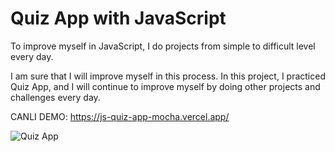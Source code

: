 # Quiz App with JavaScript

To improve myself in JavaScript, I do projects from simple to difficult level every day.

I am sure that I will improve myself in this process. In this project, I practiced Quiz App,
and I will continue to improve myself by doing other projects and challenges every day.

CANLI DEMO: https://js-quiz-app-mocha.vercel.app/

![Quiz App](https://github.com/muratscgn/javascript-quiz-app/assets/124501558/b1744e73-93cf-40c8-ad89-0e996e6722a1)
